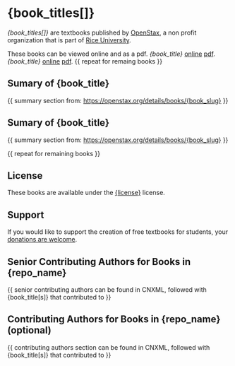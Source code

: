 # {book_titles[]}

_{book_titles[]}_ are textbooks published by [OpenStax](https://openstax.org/), a non profit organization that is part of [Rice University](https://www.rice.edu/).

These books can be viewed online and as a pdf.
_{book_title}_ [online](https://openstax.org/details/books/{book_slug}) [pdf](https://assets.openstax.org/oscms-prodcms/media/documents/###.pdf).
_{book_title}_ [online](https://openstax.org/details/books/{book_slug}) [pdf](https://assets.openstax.org/oscms-prodcms/media/documents/###.pdf).
{{ repeat for remaing books }}

## Sumary of {book_title}
{{ summary section from: https://openstax.org/details/books/{book_slug} }}

## Sumary of {book_title}
{{ summary section from: https://openstax.org/details/books/{book_slug} }}

{{ repeat for remaining books }}

## License
These books are available under the [{license}](https://github.com/openstax/content-synchronizer/blob/main/licenses/{license}) license.

## Support
If you would like to support the creation of free textbooks for students, your [donations are welcome](https://riceconnect.rice.edu/donation/support-openstax-banner).

## Senior Contributing Authors for Books in {repo_name}
{{ senior contributing authors can be found in CNXML, followed with {book_title[s]} that contributed to }}

## Contributing Authors for Books in {repo_name} (optional)
{{ contributing authors section can be found in CNXML, followed with {book_title[s]} that contributed to }}
